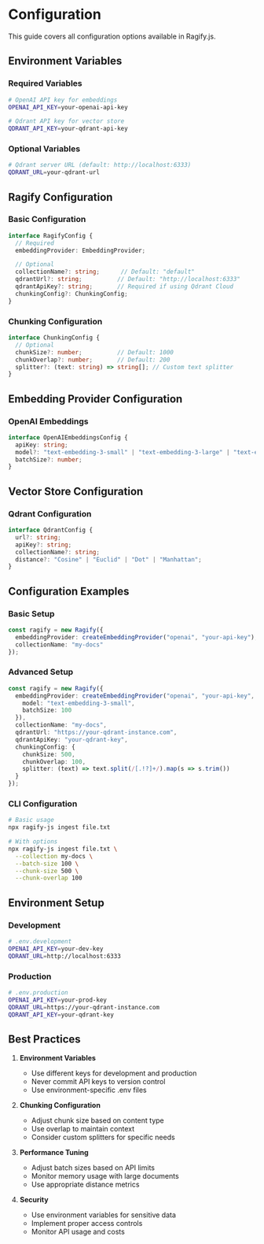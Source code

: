 # Configuration

This guide covers all configuration options available in Ragify.js.

## Environment Variables

### Required Variables

```bash
# OpenAI API key for embeddings
OPENAI_API_KEY=your-openai-api-key

# Qdrant API key for vector store
QDRANT_API_KEY=your-qdrant-api-key
```

### Optional Variables

```bash
# Qdrant server URL (default: http://localhost:6333)
QDRANT_URL=your-qdrant-url
```

## Ragify Configuration

### Basic Configuration

```typescript
interface RagifyConfig {
  // Required
  embeddingProvider: EmbeddingProvider;

  // Optional
  collectionName?: string;      // Default: "default"
  qdrantUrl?: string;          // Default: "http://localhost:6333"
  qdrantApiKey?: string;       // Required if using Qdrant Cloud
  chunkingConfig?: ChunkingConfig;
}
```

### Chunking Configuration

```typescript
interface ChunkingConfig {
  // Optional
  chunkSize?: number;          // Default: 1000
  chunkOverlap?: number;       // Default: 200
  splitter?: (text: string) => string[]; // Custom text splitter
}
```

## Embedding Provider Configuration

### OpenAI Embeddings

```typescript
interface OpenAIEmbeddingsConfig {
  apiKey: string;
  model?: "text-embedding-3-small" | "text-embedding-3-large" | "text-embedding-ada-002";
  batchSize?: number;
}
```

## Vector Store Configuration

### Qdrant Configuration

```typescript
interface QdrantConfig {
  url?: string;
  apiKey?: string;
  collectionName?: string;
  distance?: "Cosine" | "Euclid" | "Dot" | "Manhattan";
}
```

## Configuration Examples

### Basic Setup

```typescript
const ragify = new Ragify({
  embeddingProvider: createEmbeddingProvider("openai", "your-api-key"),
  collectionName: "my-docs"
});
```

### Advanced Setup

```typescript
const ragify = new Ragify({
  embeddingProvider: createEmbeddingProvider("openai", "your-api-key", {
    model: "text-embedding-3-small",
    batchSize: 100
  }),
  collectionName: "my-docs",
  qdrantUrl: "https://your-qdrant-instance.com",
  qdrantApiKey: "your-qdrant-key",
  chunkingConfig: {
    chunkSize: 500,
    chunkOverlap: 100,
    splitter: (text) => text.split(/[.!?]+/).map(s => s.trim())
  }
});
```

### CLI Configuration

```bash
# Basic usage
npx ragify-js ingest file.txt

# With options
npx ragify-js ingest file.txt \
  --collection my-docs \
  --batch-size 100 \
  --chunk-size 500 \
  --chunk-overlap 100
```

## Environment Setup

### Development

```bash
# .env.development
OPENAI_API_KEY=your-dev-key
QDRANT_URL=http://localhost:6333
```

### Production

```bash
# .env.production
OPENAI_API_KEY=your-prod-key
QDRANT_URL=https://your-qdrant-instance.com
QDRANT_API_KEY=your-qdrant-key
```

## Best Practices

1. **Environment Variables**
   - Use different keys for development and production
   - Never commit API keys to version control
   - Use environment-specific .env files

2. **Chunking Configuration**
   - Adjust chunk size based on content type
   - Use overlap to maintain context
   - Consider custom splitters for specific needs

3. **Performance Tuning**
   - Adjust batch sizes based on API limits
   - Monitor memory usage with large documents
   - Use appropriate distance metrics

4. **Security**
   - Use environment variables for sensitive data
   - Implement proper access controls
   - Monitor API usage and costs 